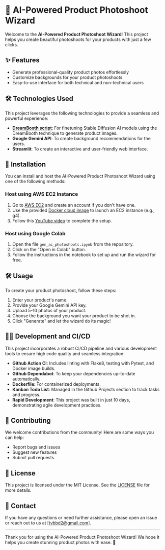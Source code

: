 # 📸 AI-Powered Product Photoshoot Wizard

Welcome to the **AI-Powered Product Photoshoot Wizard**! This project helps you create beautiful photoshoots for your products with just a few clicks. 

## ✨ Features

- Generate professional-quality product photos effortlessly
- Customize backgrounds for your product photoshoots
- Easy-to-use interface for both technical and non-technical users

## 🛠️ Technologies Used

This project leverages the following technologies to provide a seamless and powerful experience:

- [**DreamBooth script**](https://github.com/huggingface/diffusion-models-class/blob/main/hackathon/dreambooth.ipynb): For finetuning Stable Diffusion AI models using the DreamBooth technique to generate product images.
- **Google Gemini API**: To create background recommendations for the users.
- **Streamlit**: To create an interactive and user-friendly web interface.

## 🚀 Installation

You can install and host the AI-Powered Product Photoshoot Wizard using one of the following methods:

### Host using AWS EC2 Instance

1. Go to [AWS EC2](https://aws.amazon.com/ec2/) and create an account if you don't have one.
2. Use the provided [Docker cloud image](https://hub.docker.com/repository/docker/xineohperif/gen-ai-photoshoots/) to launch an EC2 instance (e.g., g4).
3. Follow this [YouTube video](https://www.youtube.com/watch?v=DflWqmppOAg) to complete the setup.

### Host using Google Colab

1. Open the file `gen_ai_photoshoots.ipynb` from the repository.
2. Click on the "Open in Colab" button.
3. Follow the instructions in the notebook to set up and run the wizard for free.

## 🛠️ Usage

To create your product photoshoot, follow these steps:

1. Enter your product's name.
2. Provide your Google Gemini API key.
3. Upload 5-10 photos of your product.
4. Choose the background you want your product to be shot in.
5. Click "Generate" and let the wizard do its magic!

## 🧑‍💻 Development and CI/CD

This project incorporates a robust CI/CD pipeline and various development tools to ensure high code quality and seamless integration:

- **Github Action CI**: Includes linting with Flake8, testing with Pytest, and Docker image builds.
- **Github Dependabot**: To keep your dependencies up-to-date automatically.
- **Dockerfile**: For containerized deployments.
- **Kanban Todo List**: Managed in the Github Projects section to track tasks and progress.
- **Rapid Development**: This project was built in just 10 days, demonstrating agile development practices.

## 🤝 Contributing

We welcome contributions from the community! Here are some ways you can help:

- Report bugs and issues
- Suggest new features
- Submit pull requests

## 📄 License

This project is licensed under the MIT License. See the [LICENSE](LICENSE) file for more details.

## 📧 Contact

If you have any questions or need further assistance, please open an issue or reach out to us at [tvbbd2@gmail.com].

---

Thank you for using the AI-Powered Product Photoshoot Wizard! We hope it helps you create stunning product photos with ease. 🌟
